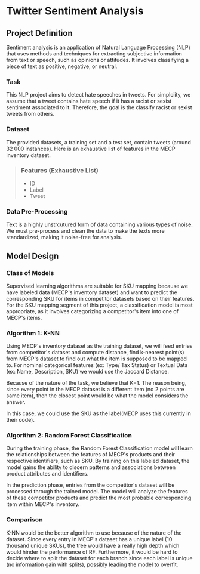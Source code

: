 # Twitter Sentiment Analysis

## Project Definition
Sentiment analysis is an application of Natural Language Processing (NLP) that uses methods and techniques for extracting subjective information from text or speech, such as opinions or attitudes. It involves classifying a piece of text as positive, negative, or neutral.

### Task
This NLP project aims to detect hate speeches in tweets. For simplciity, we assume that a tweet contains hate speech if it has a racist or sexist sentiment associated to it. Therefore, the goal is the classify racist or sexist tweets from others.

### Dataset
The provided datasets, a training set and a test set, contain tweets (around 32 000 instances). Here is an exhaustive list of features in the MECP inventory dataset.

<!-- Features taken from train_E6oV3lV.csv -->
> ### Features (Exhaustive List)
> - ID
> - Label
> - Tweet

### Data Pre-Processing
Text is a highly unstrcutured form of data containing various types of noise. We must pre-process and clean the data to make the texts more standardized, making it noise-free for analysis.

## Model Design

### Class of Models
Supervised learning algorithms are suitable for SKU mapping because we have labeled data (MECP's inventory dataset) and want to predict the corresponding SKU for items in competitor datasets based on their features. For the SKU mapping segment of this project, a classification model is most appropriate, as it involves categorizing a competitor's item into one of MECP's items.


### Algorithm 1: K-NN
Using MECP's inventory dataset as the training dataset, we will feed entries from competitor's dataset and compute distance, find k-nearest point(s) from MECP's dataset to find out what the item is supposed to be mapped to. For nominal categorical features (ex: Type/ Tax Status) or Textual Data (ex: Name, Description, SKU) we would use the Jaccard Distance.

Because of the nature of the task, we believe that K=1. The reason being, since every point in the MECP dataset is a different item (no 2 points are same item), then the closest point would be what the model considers the answer.

In this case, we could use the SKU as the label(MECP uses this currently in their code).


### Algorithm 2: Random Forest Classification
During the training phase, the Random Forest Classification model will learn the relationships between the features of MECP's products and their respective identifiers, such as SKU. By training on this labeled dataset, the model gains the ability to discern patterns and associations between product attributes and identifiers.

In the prediction phase, entries from the competitor's dataset will be processed through the trained model. The model will analyze the features of these competitor products and predict the most probable corresponding item within MECP's inventory.

### Comparison
K-NN would be the better algorithm to use because of the nature of the dataset. Since every entry in MECP's dataset has a unique label (10 thousand unique SKUs), the tree would have a really high depth which would hinder the performance of RF. Furthermore, it would be hard to decide where to split the dataset for each branch since each label is unique (no information gain with splits), possibly leading the model to overfit.
